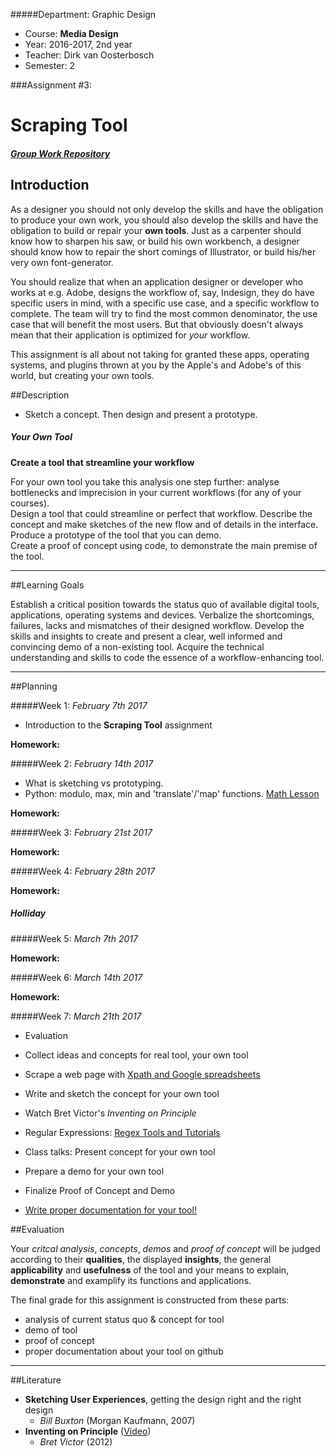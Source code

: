 #####Department: Graphic Design

- Course: **Media Design**
- Year: 2016-2017, 2nd year
- Teacher: Dirk van Oosterbosch
- Semester: 2

###Assignment #3:
# Scraping Tool

##### [Group Work Repository](https://github.com/ArtezGDA/Tool-Assignment)

## Introduction

As a designer you should not only develop the skills and have the obligation to produce your own work, you should also develop the skills and have the obligation to build or repair your **own tools**. Just as a carpenter should know how to sharpen his saw, or build his own workbench, a designer should know how to repair the short comings of Illustrator, or build his/her very own font-generator.

You should realize that when an application designer or developer who works at e.g. Adobe, designs the workflow of, say, Indesign, they do have specific users in mind, with a specific use case, and a specific workflow to complete. The team will try to find the most common denominator, the use case that will benefit the most users. But that obviously doesn't always mean that their application is optimized for *your* workflow. 

This assignment is all about not taking for granted these apps, operating systems, and plugins thrown at you by the Apple's and Adobe's of this world, but creating your own tools.

##Description

- Sketch a concept. Then design and present a prototype.

##### Your Own Tool

**Create a tool that streamline your workflow**

For your own tool you take this analysis one step further: analyse bottlenecks and imprecision in your current workflows (for any of your courses).  
Design a tool that could streamline or perfect that workflow. Describe the concept and make sketches of the new flow and of details in the interface.  
Produce a prototype of the tool that you can demo.  
Create a proof of concept using code, to demonstrate the main premise of the tool.

----
##Learning Goals

Establish a critical position towards the status quo of available digital tools, applications, operating systems and devices. Verbalize the shortcomings, failures, lacks and mismatches of their designed workflow. Develop the skills and insights to create and present a clear, well informed and convincing demo of a non-existing tool. Acquire the technical understanding and skills to code the essence of a workflow-enhancing tool.

----
##Planning

#####Week 1:
*February 7th 2017*

- Introduction to the **Scraping Tool** assignment

**Homework:**

#####Week 2:
*February 14th 2017*

- What is sketching vs prototyping.
- Python: modulo, max, min and 'translate'/'map' functions. [Math Lesson](Lesson_06_Math_Functions.md)

**Homework:**


#####Week 3:
*February 21st 2017*


**Homework:**


#####Week 4:
*February 28th 2017*


**Homework:**


##### Holliday

#####Week 5:
*March 7th 2017*


**Homework:**

#####Week 6:
*March 14th 2017*


**Homework:**


#####Week 7:
*March 21th 2017*

- Evaluation


- Collect ideas and concepts for real tool, your own tool
- Scrape a web page with [Xpath and Google spreadsheets](Lesson_07_Scraping_with_Xpath.md)
- Write and sketch the concept for your own tool
- Watch Bret Victor's *Inventing on Principle*
- Regular Expressions: [Regex Tools and Tutorials](Lesson_08_Regex.md)
- Class talks: Present concept for your own tool
- Prepare a demo for your own tool
- Finalize Proof of Concept and Demo
- [Write proper documentation for your tool!](HowToWriteGoodDocumentation.md)


##Evaluation

Your *critcal analysis*, *concepts*, *demos* and *proof of concept* will be judged according to their **qualities**, the displayed **insights**, the general **applicability** and **usefulness** of the tool and your means to explain, **demonstrate** and examplify its functions and applications.

The final grade for this assignment is constructed from these parts:

- analysis of current status quo & concept for tool
- demo of tool
- proof of concept
- proper documentation about your tool on github

----
##Literature

- **Sketching User Experiences**, getting the design right and the right design
	- *Bill Buxton* (Morgan Kaufmann, 2007)
- **Inventing on Principle** ([Video](https://vimeo.com/36579366))
	- *Bret Victor* (2012)